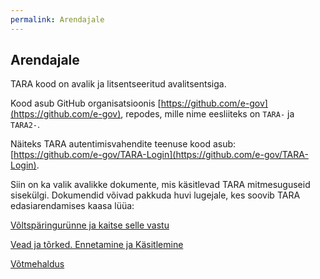```yaml
---
permalink: Arendajale
---
```


## Arendajale

TARA kood on avalik ja litsentseeritud avalitsentsiga.

Kood asub GitHub organisatsioonis [https://github.com/e-gov](https://github.com/e-gov), repodes, mille nime eesliiteks on `TARA-` ja `TARA2-`.

Näiteks TARA autentimisvahendite teenuse kood asub: [https://github.com/e-gov/TARA-Login](https://github.com/e-gov/TARA-Login).

Siin on ka valik avalikke dokumente, mis käsitlevad TARA mitmesuguseid sisekülgi. Dokumendid võivad pakkuda huvi lugejale, kes soovib TARA edasiarendamises kaasa lüüa:

[Võltspäringurünne ja kaitse selle vastu](Volts)

[Vead ja tõrked. Ennetamine ja Käsitlemine](Veakasitlus)

[Võtmehaldus](Votmehaldus)
